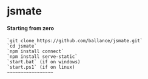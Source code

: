 # jsmate

#### Starting from zero

~~~~~~~~~~~~~~~~~~~
`git clone https://github.com/ballance/jsmate.git`
`cd jsmate`
`npm install connect`
`npm install serve-static`
`start.bat` (if on windows)
`start.ps1` (if on linux)
~~~~~~~~~~~~~~~~~
